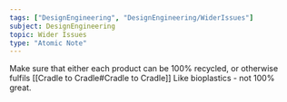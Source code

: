 ```yaml
---
tags: ["DesignEngineering", "DesignEngineering/WiderIssues"]
subject: DesignEngineering
topic: Wider Issues
type: "Atomic Note"
---
```


Make sure that either each product can be 100% recycled, or otherwise fulfils [[Cradle to Cradle#Cradle to Cradle]]
Like bioplastics - not 100% great.